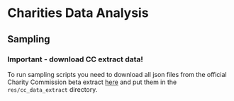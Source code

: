 # Charities Data Analysis

## Sampling
### Important - download CC extract data! 
To run sampling scripts you need to download all json files from the official Charity Commission beta extract [here](https://register-of-charities.charitycommission.gov.uk/register/full-register-download) and put them in the `res/cc_data_extract` directory.
